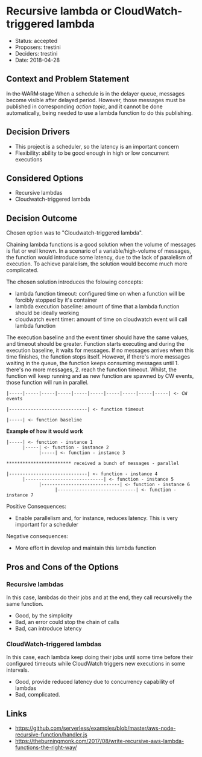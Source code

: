 # Recursive lambda or CloudWatch-triggered lambda

*   Status: accepted
*   Proposers: trestini
*   Deciders: trestini
*   Date: 2018-04-28

## Context and Problem Statement

~~In the WARM stage~~ When a schedule is in the delayer queue, messages become visible after delayed period. However, those messages must be published in corresponding *action topic*, and it cannot be done automatically, being needed to use a lambda function to do this publishing.

## Decision Drivers

*   This project is a scheduler, so the latency is an important concern
*   Flexibility: ability to be good enough in high or low concurrent executions

## Considered Options

*   Recursive lambdas
*   Cloudwatch-triggered lambda

## Decision Outcome

Chosen option was to "Cloudwatch-triggered lambda".

Chaining lambda functions is a good solution when the volume of messages is flat or well known. In a scenario of a variable/high-volume of messages, the function would introduce some latency, due to the lack of paralelism of execution. To achieve paralelism, the solution would become much more complicated.

The chosen solution introduces the folowing concepts:
-   lambda function timeout: configured time on when a function will be forcibly stopped by it's container
-   lambda execution baseline: amount of time that a lambda function should be ideally working
-   cloudwatch event timer: amount of time on cloudwatch event will call lambda function

The execution baseline and the event timer should have the same values, and timeout should be greater. Function starts executing and during the execution baseline, it waits for messages. If no messages arrives when this time finishes, the function stops itself. However, if there's more messages waiting in the queue, the function keeps consuming messages until 1. there's no more messages, 2. reach the function timeout. Whilst, the function will keep running and as new function are spawned by CW events, those function will run in parallel.

```
|-----|-----|-----|-----|-----|-----|-----|-----|-----|-----| <- CW events

|-----------------------------| <- function timeout

|-----| <- function baseline
```

**Example of how it would work**

```
|-----| <- function - instance 1
      |-----| <- function - instance 2
            |-----| <- function - instance 3

************************ received a bunch of messages - parallel

|-----------------------------| <- function - instance 4
      |-----------------------------| <- function - instance 5
            |-----------------------------| <- function - instance 6
                  |-----------------------------| <- function - instance 7
```

Positive Consequences:
*   Enable parallelism and, for instance, reduces latency. This is very important for a scheduler

Negative consequences:
*   More effort in develop and maintain this lambda function

## Pros and Cons of the Options

### Recursive lambdas

In this case, lambdas do their jobs and at the end, they call recursivelly the
same function.

*   Good, by the simplicity
*   Bad, an error could stop the chain of calls
*   Bad, can introduce latency

### CloudWatch-triggered lambdas

In this case, each lambda keep doing their jobs until some time before their
configured timeouts while CloudWatch triggers new executions in some intervals.

*   Good, provide reduced latency due to concurrency capability of lambdas
*   Bad, complicated.

## Links

*   https://github.com/serverless/examples/blob/master/aws-node-recursive-function/handler.js
*   https://theburningmonk.com/2017/08/write-recursive-aws-lambda-functions-the-right-way/
